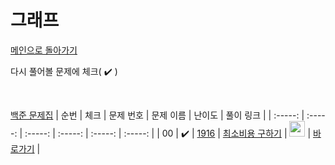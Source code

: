 # 그래프

[메인으로 돌아가기](https://github.com/dmswldk28/baekjoon)

다시 풀어볼 문제에 체크( :heavy_check_mark: )

<br>


[백준 문제집](https://www.acmicpc.net/workbook/view/7135)
|          순번          |        체크         |        문제 번호         |        문제 이름         |         난이도          |        풀이 링크         |
| :-----: | :-----: | :-----: | :-----: | :-----: | :-----: |
| 00 |  :heavy_check_mark:  | <a href="https://www.acmicpc.net/problem/1916" target="_blank">1916</a> | <a href="https://www.acmicpc.net/problem/1916" target="_blank">최소비용 구하기</a> | <img height="25px" width="25px" src="https://static.solved.ac/tier_small/11.svg"/> | <a href="./../DivideAndConquer/G5_1916.java">바로가기</a> |